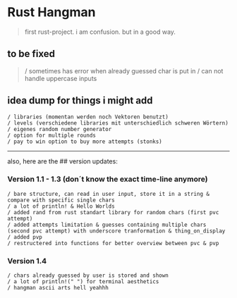 # Rust Hangman
> first rust-project. i am confusion. but in a good way.


## to be fixed

>/ sometimes has error when already guessed char is put in
>/ can not handle uppercase inputs


## idea dump for things i might add
```
/ libraries (momentan werden noch Vektoren benutzt)
/ levels (verschiedene libraries mit unterschiedlich schweren Wörtern)
/ eigenes random number generator 
/ option for multiple rounds 
/ pay to win option to buy more attempts (stonks)
```

________________________________________________________________________

also, here are the ## version updates:

### Version 1.1 - 1.3 (don´t know the exact time-line anymore)
```
/ bare structure, can read in user input, store it in a string & compare with specific single chars
/ a lot of println! & Hello Worlds
/ added rand from rust standart library for random chars (first pvc attempt)
/ added attempts limitation & guesses containing multiple chars (second pvc attempt) with underscore tranformation & thing_on_display
/ added pvp
/ restructered into functions for better overview between pvc & pvp
```
### Version 1.4
```
/ chars already guessed by user is stored and shown
/ a lot of println!(" ") for terminal aesthetics
/ hangman ascii arts hell yeahhh
```



